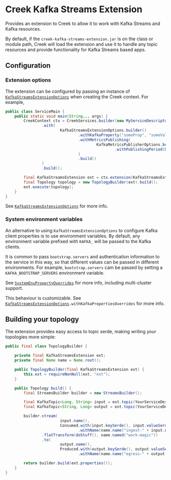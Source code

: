 # Creek Kafka Streams Extension

Provides an extension to Creek to allow it to work with Kafka Streams and Kafka resources.

By default, if the `creek-kafka-streams-extension.jar` is on the class or module path, Creek will load the
extension and use it to handle any topic resources and provide functionality for Kafka Streams based apps.

## Configuration

### Extension options

The extension can be configured by passing an instance of [`KafkaStreamsExtensionOptions`][1] when creating
the Creek context. For example,

```java
public class ServiceMain {
    public static void main(String... args) {
        CreekContext ctx = CreekServices.builder(new MyServiceDescriptor())
                .with(
                        KafkaStreamsExtensionOptions.builder()
                                .withKafkaProperty("someProp", "someValue")
                                .withMetricsPublishing(
                                        KafkaMetricsPublisherOptions.builder()
                                                .withPublishingPeriod(Duration.ofMinutes(5))
                                )
                                .build()
                )
                .build();

        final KafkaStreamsExtension ext = ctx.extension(KafkaStreamsExtension.class);
        final Topology topology = new TopologyBuilder(ext).build();
        ext.execute(topology);
    }
}
```

See [`KafkaStreamsExtensionOptions`][1] for more info.

### System environment variables

An alternative to using `KafkaStreamsExtensionOptions` to configure Kafka client properties is to use environment 
variables. By default, any environment variable prefixed with `KAFKA_` will be passed to the Kafka clients.

It is common to pass `bootstrap.servers` and authentication information to the service in this way, so that different
values can be passed in different environments. For example, `bootstrap.servers` cam be passed by setting a
`KAFKA_BOOTSTRAP_SERVERS` environment variable.

See [`SystemEnvPropertyOverrides`][2] for more info, including multi-cluster support.

This behaviour is customizable. See [`KafkaStreamsExtensionOptions`][1]`.withKafkaPropertiesOverrides` for more info.

## Building your topology

The extension provides easy access to topic serde, making writing your topologies more simple:

```java
public final class TopologyBuilder {

    private final KafkaStreamsExtension ext;
    private final Name name = Name.root();

    public TopologyBuilder(final KafkaStreamsExtension ext) {
        this.ext = requireNonNull(ext, "ext");
    }

    public Topology build() {
        final StreamsBuilder builder = new StreamsBuilder();

        final KafkaTopic<Long, String> input = ext.topic(YourServiceDescriptor.InputTopic);
        final KafkaTopic<String, Long> output = ext.topic(YourServiceDescriptor.OutputTopic);

        builder.stream(
                        input.name(),
                        Consumed.with(input.keySerde(), input.valueSerde())
                                .withName(name.name("ingest-" + input.name())))
                .flatTransform(doStuff(), name.named("work-magic"))
                .to(
                        output.name(),
                        Produced.with(output.keySerde(), output.valueSerde())
                                .withName(name.name("egress-" + output.name())));

        return builder.build(ext.properties());
    }
}
```

[1]: src/main/java/org/creekservice/api/kafka/streams/extension/KafkaStreamsExtensionOptions.java
[2]: ../common/src/main/java/org/creekservice/api/kafka/common/config/SystemEnvPropertyOverrides.java
